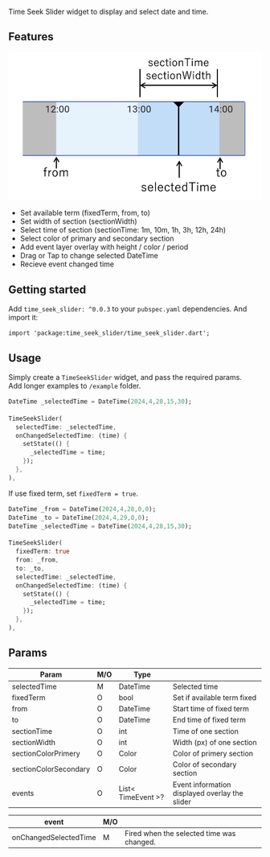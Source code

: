 <!--
This README describes the package. If you publish this package to pub.dev,
this README's contents appear on the landing page for your package.

For information about how to write a good package README, see the guide for
[writing package pages](https://dart.dev/guides/libraries/writing-package-pages).

For general information about developing packages, see the Dart guide for
[creating packages](https://dart.dev/guides/libraries/create-library-packages)
and the Flutter guide for
[developing packages and plugins](https://flutter.dev/developing-packages).
-->

Time Seek Slider widget to display and select date and time.

## Features

![](doc/images/time_seek_slider_001.png)

- Set available term (fixedTerm, from, to)
- Set width of section (sectionWidth)
- Select time of section (sectionTime: 1m, 10m, 1h, 3h, 12h, 24h)
- Select color of primary and secondary section
- Add event layer overlay with height / color / period
- Drag or Tap to change selected DateTime
- Recieve event changed time

## Getting started

Add `time_seek_slider: ^0.0.3` to your `pubspec.yaml` dependencies. And import it:
```
import 'package:time_seek_slider/time_seek_slider.dart';
```

## Usage

Simply create a `TimeSeekSlider` widget, and pass the required params.   
Add longer examples to `/example` folder.
```dart
DateTime _selectedTime = DateTime(2024,4,28,15,30);

TimeSeekSlider(
  selectedTime: _selectedTime,
  onChangedSelectedTime: (time) {
    setState(() {
      _selectedTime = time;
    });
  },
),
```

If use fixed term, set `fixedTerm = true`.
```dart
DateTime _from = DateTime(2024,4,28,0,0);
DateTime _to = DateTime(2024,4,29,0,0);
DateTime _selectedTime = DateTime(2024,4,28,15,30);

TimeSeekSlider(
  fixedTerm: true
  from: _from,
  to: _to,
  selectedTime: _selectedTime,
  onChangedSelectedTime: (time) {
    setState(() {
      _selectedTime = time;
    });
  },
),
```


## Params

| Param | M/O | Type |  |
|--|--|--|--|
| selectedTime | M | DateTime | Selected time |
| fixedTerm | O | bool | Set if available term fixed |
| from | O | DateTime | Start time of fixed term |
| to | O | DateTime | End time of fixed term |
| sectionTime | O | int | Time of one section |
| sectionWidth | O | int | Width (px) of one section |
| sectionColorPrimery | O | Color | Color of primery section |
| sectionColorSecondary | O | Color | Color of secondary section |
| events | O | List< TimeEvent >? | Event information displayed overlay the slider |


| event | M/O |  |
|--|--|--|
| onChangedSelectedTime | M | Fired when the selected time was changed. |

